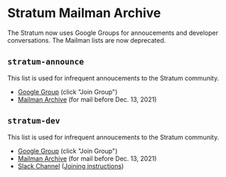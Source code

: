 # Stratum Mailman Archive

The Stratum now uses Google Groups for annoucements and developer conversations.
The Mailman lists are now deprecated.

## `stratum-announce`

This list is used for infrequent annoucements to the Stratum community.

* [Google Group](https://groups.google.com/a/opennetworking.org/g/stratum-announce) (click "Join Group")
* [Mailman Archive](/archives/stratum-annouce) (for mail before Dec. 13, 2021)

## `stratum-dev`

This list is used for infrequent annoucements to the Stratum community.

* [Google Group](https://groups.google.com/a/opennetworking.org/g/stratum-dev) (click "Join Group")
* [Mailman Archive](/archives/stratum-dev) (for mail before Dec. 13, 2021)
* [Slack Channel](https://onf-community.slack.com/archives/C01E4H94QHX)
  ([Joining instructions](https://wiki.opennetworking.org/x/DIAlIg))
